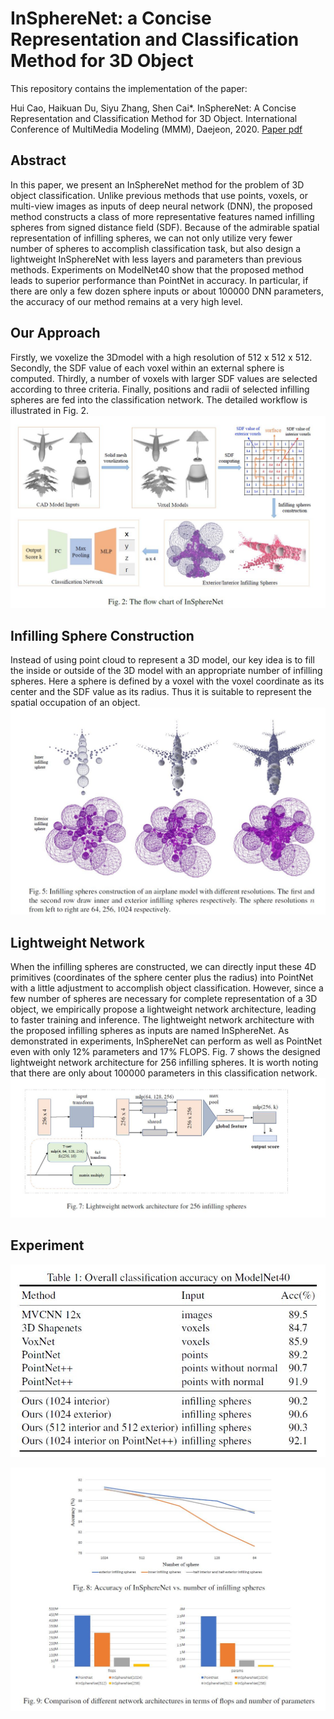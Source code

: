 # InSphereNet: a Concise Representation and Classification Method for 3D Object
This repository contains the implementation of the paper:

Hui Cao, Haikuan Du, Siyu Zhang, Shen Cai*. InSphereNet: A Concise Representation and Classification Method for 3D Object. International Conference of MultiMedia Modeling (MMM), Daejeon, 2020. [Paper pdf](https://arxiv.org/pdf/1912.11606.pdf)

## Abstract
In this paper, we present an InSphereNet method for the problem of 3D object classification. Unlike previous methods that use points, voxels, or multi-view images as inputs of deep neural network (DNN), the proposed method constructs a class of more representative features named infilling spheres from signed distance field (SDF). Because of the admirable spatial representation of infilling spheres, we can not only utilize very fewer number of spheres to accomplish classification task, but also design a lightweight InSphereNet with less layers and parameters than previous methods. Experiments on ModelNet40 show that the proposed method leads to superior performance than PointNet in accuracy. In particular, if there are only a few dozen sphere inputs or about 100000 DNN parameters, the accuracy of our method remains at a very high level.<br>

## Our Approach
Firstly, we voxelize the 3Dmodel with a high resolution of 512 x 512 x 512. Secondly, the SDF value of each voxel within an external sphere is computed. Thirdly, a number of voxels with larger SDF values are selected according to three criteria. Finally, positions and radii of selected infilling spheres are fed into the classification network. The detailed workflow is illustrated in Fig. 2.<br>
![image1](./flow.JPG)

## Infilling Sphere Construction
Instead of using point cloud to represent a 3D model, our key idea is to fill the inside or outside of the 3D model with an appropriate number of infilling spheres. Here a sphere is defined by a voxel with the voxel coordinate as its center and the SDF value as its radius. Thus it is suitable to represent the spatial occupation of an object.<br>
![image2](./air.JPG)

## Lightweight Network
When the infilling spheres are constructed, we can directly input these 4D primitives (coordinates of the sphere center plus the radius) into PointNet with a little adjustment to accomplish object classification. However, since a few number of spheres are necessary for complete representation of a 3D object, we empirically propose a lightweight network architecture, leading to faster training and inference. The lightweight network architecture with the proposed infilling spheres as inputs are named InSphereNet. As demonstrated in experiments, InSphereNet can perform as well as PointNet even with only 12% parameters and 17% FLOPS. Fig. 7 shows the designed lightweight network architecture for 256 infilling spheres. It is worth noting that there are only about 100000 parameters in this classification network.<br>
![image3](./network.JPG)

## Experiment
![image3](./Acc_modelnet40.JPG)

![image3](./experiments.JPG)

